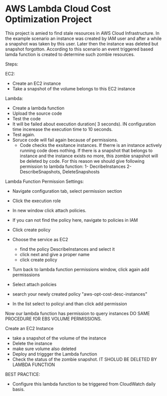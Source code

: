 # AWS Lambda Cloud Cost Optimization Project 
This project is amied to find stale resources in AWS Cloud Infrastructure. 
In the example scenario an instance was created by IAM user and after a while 
a snapshot was taken by this user. Later then the instance was deleted but snapshot 
forgotton. According to this scenario an event triggered based lamda function is created 
to determine such zombie resources.


Steps: 

EC2: 
- Create an EC2 instance
- Take a snapshot of the volume belongs to this EC2 instance

Lambda: 
- Create a lambda function 
- Upload the source code 
- Test the code 
- It will be failed about execution duration( 3 seconds). IN configuration time incerease the execution time to 10 seconds.
- Test again. 
- Soruce code will fail again because of permissions. 
  - Code checks the exsitance instances. If therre is an instance actively running code does nothing.
    If there is a snapshot that belongs to instance and the instance exists no more, this zombie snapshot 
    will be deleted by code. For this reason we should give following permission to lambda function: 
    1- DecribeInstances
    2- DescribeSnapshots, DeleteSnapshosts

Lambda Function Permission Settings:

- Navigate configuration tab, select permission section
- Click the execution role 
- In new window click attach policies.
- If you can not find the policy here, navigate to policies in IAM
- Click create policy 
- Choose the service as EC2
   - find the policy DescribeInstances and select it
   - click next and give a proper name
   - click create policy 
   
- Turn back to lambda function permissions window, click again add permisssions
- Select attach policies 
- search your newly created policy  "aws-opt-cost-desc-instances"
- In the list select to policyi and than click add permission

Now our lambda function has permission to query instances
DO SAME PROCEDURE fOR EBS VOLUME PERMISSIONS.

Create an EC2 Instance

- take a snapshot of the volume of the instance
- Delete the instance
- make sure volume also deleted
- Deploy and triggger the Lambda function 
- Check the status of the zombie snapshot. 
IT SHOLUD BE DELETED BY LAMBDA FUNCTION 

BEST PRACTICE:
- Configure this lambda function to be triggered from CloudWatch daily basis.

   
